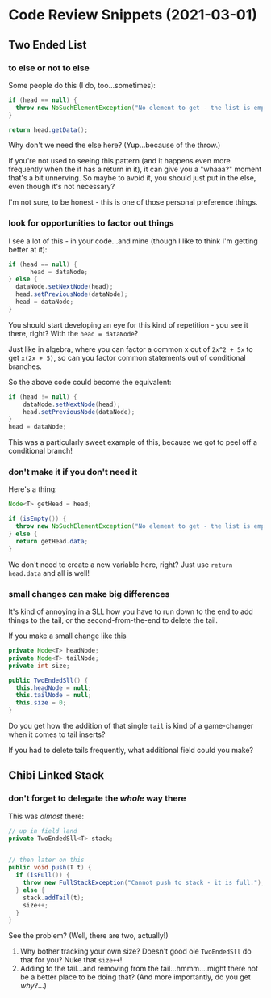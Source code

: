 # Code Review Snippets (2021-03-01)

## Two Ended List

### to else or not to else

Some people do this (I do, too...sometimes):

```java
if (head == null) {
  throw new NoSuchElementException("No element to get - the list is empty.");
}

return head.getData();
```

Why don't we need the else here?
(Yup...because of the throw.)

If you're not used to seeing this pattern (and it happens even more frequently when the if has a return in it), it can give you a "whaaa?" moment that's a bit unnerving. So maybe to avoid it, you should just put in the else, even though it's not necessary?

I'm not sure, to be honest - this is one of those personal preference things.


### look for opportunities to factor out things

I see a lot of this - in your code...and mine (though I like to think I'm getting better at it):

```java
if (head == null) {
      head = dataNode;
} else {
  dataNode.setNextNode(head);
  head.setPreviousNode(dataNode);
  head = dataNode;
}
```

You should start developing an eye for this kind of repetition - you see it there, right? With the `head = dataNode`?

Just like in algebra, where you can factor a common x out of `2x^2 + 5x` to get `x(2x + 5)`, so can you factor common statements out of conditional branches.

So the above code could become the equivalent:

```java
if (head != null) {
    dataNode.setNextNode(head);
    head.setPreviousNode(dataNode);
}
head = dataNode;
```

This was a particularly sweet example of this, because we got to peel off a conditional branch!


### don't make it if you don't need it

Here's a thing:

```java
Node<T> getHead = head;

if (isEmpty()) {
  throw new NoSuchElementException("No element to get - the list is empty.");
} else {
  return getHead.data;
}
```

We don't need to create a new variable here, right? Just use `return head.data` and all is well!


### small changes can make big differences

It's kind of annoying in a SLL how you have to run down to the end to add things to the tail, or the second-from-the-end to delete the tail.

If you make a small change like this

```java
private Node<T> headNode;
private Node<T> tailNode;
private int size;

public TwoEndedSll() {
  this.headNode = null;
  this.tailNode = null;
  this.size = 0;
}
```

Do you get how the addition of that single `tail` is kind of a game-changer when it comes to tail inserts?

If you had to delete tails frequently, what additional field could you make?


## Chibi Linked Stack

### don't forget to delegate the *whole* way there 

This was _almost_ there:

```java
// up in field land
private TwoEndedSll<T> stack;


// then later on this
public void push(T t) {
  if (isFull()) {
    throw new FullStackException("Cannot push to stack - it is full.");
  } else {
    stack.addTail(t);
    size++;
  }
}
```

See the problem? (Well, there are two, actually!)

1) Why bother tracking your own size? Doesn't good ole `TwoEndedSll` do that for you? Nuke that `size++`!
2) Adding to the tail...and removing from the tail...hmmm....might there not be a better place to be doing that? (And more importantly, do you get _why_?...)